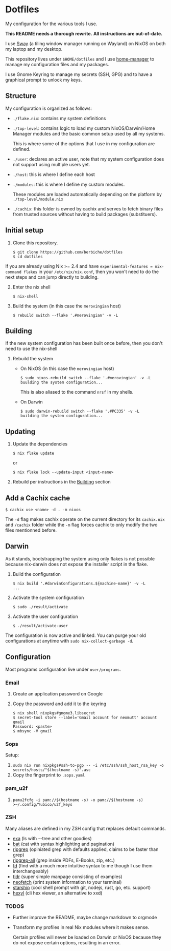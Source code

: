 # Dotfiles

My configuration for the various tools I use.

**This README needs a thorough rewrite.**
**All instructions are out-of-date.**

I use [Sway](https://swaywm.org) (a tiling window manager running on Wayland) on NixOS on both my laptop and my desktop.

This repository lives under `$HOME/dotfiles` and I use [home-manager](https://github.com/rycee/home-manager) to manage
my configuration files and my packages.

I use Gnome Keyring to manage my secrets (SSH, GPG) and to have a graphical prompt to unlock my keys.

## Structure

My configuration is organized as follows:

- `./flake.nix`: contains my system definitions

- `./top-level`: contains logic to load my custom NixOS/Darwin/Home Manager modules
  and the basic common setup used by all my systems.

  This is where some of the options that I use in my configuration are defined.

- `./user`: declares an active user, note that my system configuration does not
  support using multiple users yet.

- `./host`: this is where I define each host

- `./modules`: this is where I define my custom modules.

   These modules are loaded automatically depending on the platform
   by `./top-level/module.nix`

- `./cachix`: this folder is owned by cachix and serves to fetch binary files from
  trusted sources without having to build packages (substituers).

## Initial setup

1. Clone this repository.

    ``` console
    $ git clone https://github.com/berbiche/dotfiles
    $ cd dotfiles
    ```

If you are already using Nix >= 2.4 and have `experimental-features = nix-command flakes` in your `/etc/nix/nix.conf`,
then you won't need to do the next steps and can jump directly to building.

2. Enter the nix shell

    ``` console
    $ nix-shell
    ```

3. Build the system (in this case the `merovingian` host)

    ``` console
    $ rebuild switch --flake '.#merovingian' -v -L
    ```

## Building

If the new system configuration has been built once before, then you don't need to use the nix-shell

1. Rebuild the system

    - On NixOS (in this case the `merovingian` host)

        ``` console
        $ sudo nixos-rebuild switch --flake '.#merovingian' -v -L
        buulding the system configuration...
        ```

        This is also aliased to the command `nrsf` in my shells.

    - On Darwin

        ``` console
        $ sudo darwin-rebuild switch --flake '.#PC335' -v -L
        building the system configuration...
        ```

## Updating

1. Update the dependencies

    ``` console
    $ nix flake update
    ```

    or

    ``` console
    $ nix flake lock --update-input <input-name>
    ```

2. Rebuild per instructions in the [Building](#building) section

## Add a Cachix cache

``` console
$ cachix use <name> -d . -m nixos
```

The `-d` flag makes cachix operate on the current directory for its `cachix.nix` and `/cachix` folder
while the `-m` flag forces cachix to only modify the two files mentionned before.

## Darwin

As it stands, bootstrapping the system using only flakes is not possible
because nix-darwin does not expose the installer script in the flake.

1. Build the configuration

    ``` console
    $ nix build '.#darwinConfigurations.${machine-name}' -v -L
    ...
    ```

2. Activate the system configuration

    ``` console
    $ sudo ./result/activate
    ```

3. Activate the user configuration

    ``` console
    $ ./result/activate-user
    ```

The configuration is now active and linked.
You can purge your old configurations at anytime with `sudo nix-collect-garbage -d`.

## Configuration

Most programs configuration live under `user/programs`.

### Email

1. Create an application password on Google

2. Copy the password and add it to the keyring

    ``` console
    $ nix shell nixpkgs#gnome3.libsecret
    $ secret-tool store --label='Gmail account for neomutt' account gmail
    Password: <paste>
    $ mbsync -V gmail
    ```

### Sops

Setup:

1. `sudo nix run nixpkgs#ssh-to-pgp -- -i /etc/ssh/ssh_host_rsa_key -o secrets/hosts/"$(hostname -s)".asc`
2. Copy the fingerprint to `.sops.yaml`

### pam_u2f

1. `pamu2fcfg -i pam://$(hostname -s) -o pam://$(hostname -s) >~/.config/Yubico/u2f_keys`

### ZSH

Many aliases are defined in my ZSH config that replaces default commands.

- [exa](https://github.com/ogham/exa) (ls with --tree and other goodies)
- [bat](https://github.com/sharkdp/bat) (cat with syntax highlighting and pagination)
- [ripgrep](https://github.com/BurntSushi/ripgrep) (opiniated grep with defaults applied, claims to be faster than grep)
- [ripgrep-all](https://github.com/phiresky/ripgrep-all) (grep inside PDFs, E-Books, zip, etc.)
- [fd](https://github.com/sharkdp/fd) (find with a much more intuitive syntax to me though I use them interchangeably)
- [tldr](https://github.com/tldr-pages/tldr) (super simple manpage consisting of examples)
- [neofetch](https://github.com/dylanaraps/neofetch) (print system information to your terminal)
- [starship](https://github.com/starship/starship) (cool shell prompt with git, nodejs, rust, go, etc. support)
- [hexyl](https://sharkdp/hexyl) (cli hex viewer, an alternative to xxd)

### TODOS

- Further improve the README, maybe change markdown to orgmode

- Transform my profiles in real Nix modules where it makes sense.

  Certain profiles will never be loaded on Darwin or NixOS because
  they do not expose certain options, resulting in an error.
